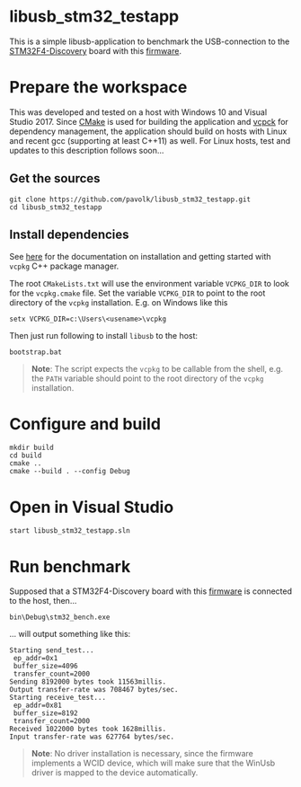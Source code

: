# libusb_stm32_testapp
This is a simple libusb-application to benchmark the USB-connection to the [STM32F4-Discovery](https://www.st.com/en/evaluation-tools/stm32f4discovery.html) board with this [firmware](https://github.com/pavolk/stm32_usb_test_wcid.git).

# Prepare the workspace

This was developed and tested on a host with Windows 10 and Visual Studio 2017. Since [CMake](https://cmake.org/) is used for building the application and [vcpck](https://github.com/microsoft/vcpkg) for dependency management, the application should build on hosts with Linux and recent gcc (supporting at least C++11) as well. For Linux hosts, test and updates to this description follows soon...

## Get the sources

```
git clone https://github.com/pavolk/libusb_stm32_testapp.git
cd libusb_stm32_testapp
```

## Install dependencies

See [here](https://github.com/microsoft/vcpkg/blob/master/README.md) for the documentation on installation and getting started with `vcpkg` C++ package manager.

The root `CMakeLists.txt` will use the environment variable `VCPKG_DIR` to look for the `vcpkg.cmake` file. Set the variable `VCPKG_DIR` to point to the root directory of the `vcpkg` installation. E.g. on Windows like this

```
setx VCPKG_DIR=c:\Users\<usename>\vcpkg
```

Then just run following to install `libusb` to the host:

```
bootstrap.bat
```

> **Note**: The script expects the `vcpkg` to be callable from the shell, e.g. the `PATH` variable should point to the root directory of the `vcpkg` installation.

# Configure and build

```
mkdir build
cd build
cmake ..
cmake --build . --config Debug
```

# Open in Visual Studio

```
start libusb_stm32_testapp.sln
```

# Run benchmark

Supposed that a STM32F4-Discovery board with this [firmware](https://github.com/pavolk/stm32_usb_test_wcid.git) is connected to the host, then...

```
bin\Debug\stm32_bench.exe
```

... will output something like this:

```
Starting send_test...
 ep_addr=0x1
 buffer_size=4096
 transfer_count=2000
Sending 8192000 bytes took 11563millis.
Output transfer-rate was 708467 bytes/sec.
Starting receive_test...
 ep_addr=0x81
 buffer_size=8192
 transfer_count=2000
Received 1022000 bytes took 1628millis.
Input transfer-rate was 627764 bytes/sec.
```

> **Note**: No driver installation is necessary, since the firmware implements a WCID device, which will make sure that the WinUsb driver is mapped to the device automatically.
